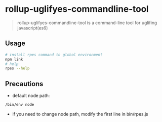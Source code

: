 # rollup-uglifyes-commandline-tool

> rollup-uglifyes-commandline-tool is a command-line tool for uglifing javascript(es6)

## Usage

```bash
# install rpes command to global environment
npm link
# help
rpes --help
```

## Precautions

- default node path:

```bash
/bin/env node
```

- if you need to change node path, modify the first line in bin/rpes.js
